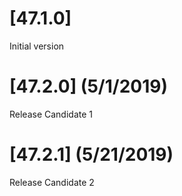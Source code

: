 # [47.1.0]
Initial version

# [47.2.0] (5/1/2019)
Release Candidate 1

# [47.2.1] (5/21/2019)
Release Candidate 2
